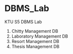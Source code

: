 # DBMS_Lab
KTU S5 DBMS Lab

1. Chitty Management DB
2. Laboratory Management DB
3. Resort Management DB
4. Thesis Management DB
